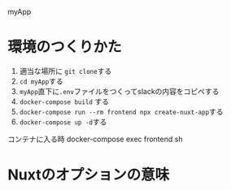 myApp

# 環境のつくりかた

1. 適当な場所に `git clone`する
2. `cd myApp`する
3. `myApp`直下に`.env`ファイルをつくってslackの内容をコピペする 
4. `docker-compose build` する
5. `docker-compose run --rm frontend npx create-nuxt-app`する
6. `docker-compose up -d`する

コンテナに入る時
docker-compose exec frontend sh

# Nuxtのオプションの意味

